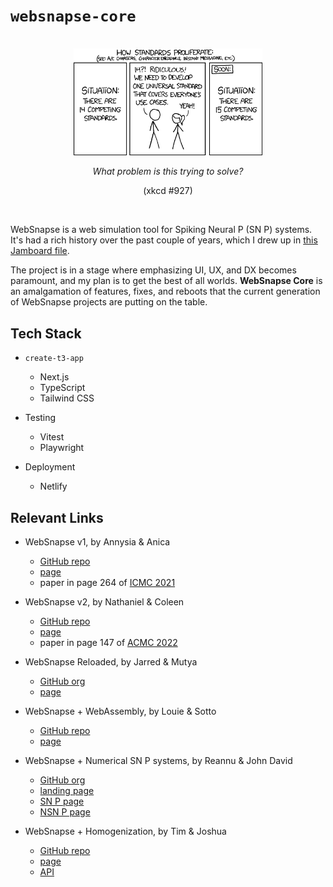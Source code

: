# `websnapse-core`

<br />

<div align="center">
	<img src="public/standards.png" width="60%" />
	<p><i>What problem is this trying to solve?</i></p>
	<p>(xkcd #927)</p>
</div>

<br />

WebSnapse is a web simulation tool for Spiking Neural P (SN P) systems. It's had a rich history over the past couple of years, which I drew up in [this Jamboard file](https://jamboard.google.com/d/18fGQR_r_HbXuWYxwzf07Aqd6nfJDIsEYFRig8E9XsMg/edit?usp=sharing).

The project is in a stage where emphasizing UI, UX, and DX becomes paramount, and my plan is to get the best of all worlds. **WebSnapse Core** is an amalgamation of features, fixes, and reboots that the current generation of WebSnapse projects are putting on the table.

## Tech Stack

- `create-t3-app`

  - Next.js
  - TypeScript
  - Tailwind CSS

- Testing

  - Vitest
  - Playwright

- Deployment
  - Netlify

## Relevant Links

- WebSnapse v1, by Annysia & Anica

  - [GitHub repo](https://github.com/chinadupaya/WebSnapse)
  - [page](https://chinadupaya.github.io/WebSnapse/#/)
  - paper in page 264 of [ICMC 2021](https://konferencia.unideb.hu/sites/default/files/upload_documents/icmc-2021-proceedings-august-2021.pdf)

- WebSnapse v2, by Nathaniel & Coleen

  - [GitHub repo](https://github.com/nccruel/websnapse_extended)
  - [page](https://nccruel.github.io/websnapse_extended/#/)
  - paper in page 147 of [ACMC 2022](https://drive.google.com/file/d/1LYCBeGTFf3X5UOzJSSBcmqBgstJYAg5a/view)

- WebSnapse Reloaded, by Jarred & Mutya

  - [GitHub org](https://github.com/websnapse)
  - [page](https://websnapse.github.io/)

- WebSnapse + WebAssembly, by Louie & Sotto

  - [GitHub repo](https://github.com/lmgal/websnapse-v3)
  - [page](https://websnapse-v3.netlify.app/)

- WebSnapse + Numerical SN P systems, by Reannu & John David

  - [GitHub org](https://github.com/CS199-Instrella-Vidad)
  - [landing page](https://snapse.website/)
  - [SN P page](https://snp.snapse.website/)
  - [NSN P page](https://nsnp.snapse.website/)

- WebSnapse + Homogenization, by Tim & Joshua

  - [GitHub repo](https://github.com/pyTimK/Homogeneous-Algorithm-for-SN-P-System/tree/main)
  - [page](https://websnapse-homogenize.netlify.app/)
  - [API](https://homogenize.fly.dev/)
